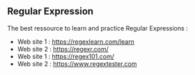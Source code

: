 ## Regular Expression
The best ressource to learn and practice Regular Expressions :
- Web site 1 : https://regexlearn.com/learn 
- Web site 2 : https://regexr.com/
- Web site 1 : https://regex101.com/ 
- Web site 2 : https://www.regextester.com
